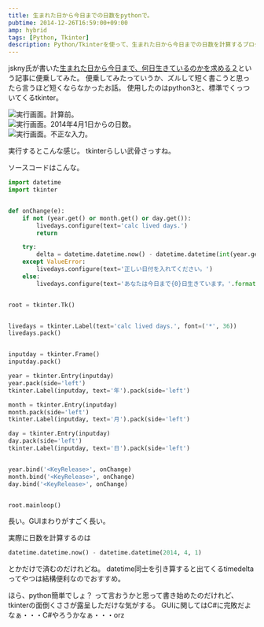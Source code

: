 ```yaml
---
title: 生まれた日から今日までの日数をpythonで。
pubtime: 2014-12-26T16:59:00+09:00
amp: hybrid
tags: [Python, Tkinter]
description: Python/Tkinterを使って、生まれた日から今日までの日数を計算するプログラムを書いてみました。短かく書けるでしょ、と言おうと思ったのだけれど、Tkinterを使うと長い…。
---
```


jskny氏が書いた[生まれた日から今日まで&#12289;何日生きているのかを求める２](http://www.risdy.net/2014/12/blog-post_56.html)という記事に便乗してみた。
便乗してみたっていうか、ズルして短く書こうと思ったら言うほど短くならなかったお話。
使用したのはpython3と、標準でくっついてくるtkinter。

![実行画面。計算前。](/blog/2014/12/calc-lived-days.1.png "496x75")<br />
![実行画面。2014年4月1日からの日数。](/blog/2014/12/calc-lived-days.2.png "778x75")<br />
![実行画面。不正な入力。](/blog/2014/12/calc-lived-days.3.png "624x75")

実行するとこんな感じ。
tkinterらしい武骨さっすね。


ソースコードはこんな。
``` python
import datetime
import tkinter


def onChange(e):
    if not (year.get() or month.get() or day.get()):
        livedays.configure(text='calc lived days.')
        return

    try:
        delta = datetime.datetime.now() - datetime.datetime(int(year.get()), int(month.get()), int(day.get()))
    except ValueError:
        livedays.configure(text='正しい日付を入れてください。')
    else:
        livedays.configure(text='あなたは今日まで{0}日生きています。'.format(delta.days))


root = tkinter.Tk()


livedays = tkinter.Label(text='calc lived days.', font=('*', 36))
livedays.pack()


inputday = tkinter.Frame()
inputday.pack()

year = tkinter.Entry(inputday)
year.pack(side='left')
tkinter.Label(inputday, text='年').pack(side='left')

month = tkinter.Entry(inputday)
month.pack(side='left')
tkinter.Label(inputday, text='月').pack(side='left')

day = tkinter.Entry(inputday)
day.pack(side='left')
tkinter.Label(inputday, text='日').pack(side='left')


year.bind('<KeyRelease>', onChange)
month.bind('<KeyRelease>', onChange)
day.bind('<KeyRelease>', onChange)


root.mainloop()
```
長い。GUIまわりがすごく長い。

実際に日数を計算するのは
``` python
datetime.datetime.now() - datetime.datetime(2014, 4, 1)
```
とかだけで済むのだけれどね。
datetime同士を引き算すると出てくるtimedeltaってやつは結構便利なのでおすすめ。

ほら、python簡単でしょ？ って言おうかと思って書き始めたのだけれど、tkinterの面倒くささが露呈しただけな気がする。
GUIに関してはC#に完敗だよなぁ・・・C#やろうかなぁ・・・orz
